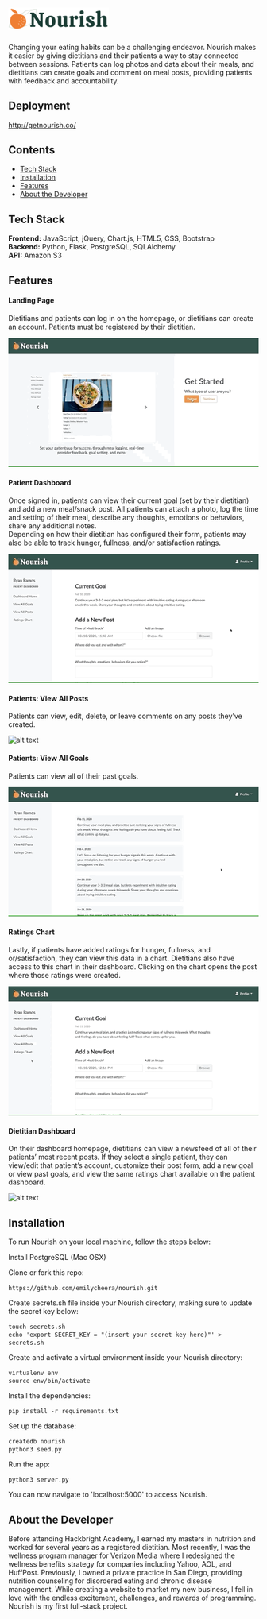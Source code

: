 # <img src="https://raw.githubusercontent.com/emilycheera/nourish/master/static/images/nourish-logo-dark.png" width="40%" alt="Nourish">
Changing your eating habits can be a challenging endeavor. Nourish makes it easier by giving dietitians and their patients a way to stay connected between sessions. Patients can log photos and data about their meals, and dietitians can create goals and comment on meal posts, providing patients with feedback and accountability.

## Deployment
http://getnourish.co/

## Contents
* [Tech Stack](#tech-stack)
* [Installation](#installation)
* [Features](#features)
* [About the Developer](#about-the-developer)

## <a name="tech-stack"></a>Tech Stack
__Frontend:__ JavaScript, jQuery, Chart.js, HTML5, CSS, Bootstrap<br/>
__Backend:__ Python, Flask, PostgreSQL, SQLAlchemy<br/>
__API:__ Amazon S3<br/>

## <a name="features"></a>Features

#### Landing Page
Dietitians and patients can log in on the homepage, or dietitians can create an account. Patients must be registered by their dietitian.

![alt text](https://github.com/emilycheera/nourish/blob/master/static/images/homepage.gif?raw=true "Nourish landing page")

#### Patient Dashboard
Once signed in, patients can view their current goal (set by their dietitian) and add a new meal/snack post. All patients can attach a photo, log the time and setting of their meal, describe any thoughts, emotions or behaviors, share any additional notes. <br>
Depending on how their dietitian has configured their form, patients may also be able to track hunger, fullness, and/or satisfaction ratings.

![alt text](https://github.com/emilycheera/nourish/blob/master/static/images/patient-dashboard.gif?raw=true "Nourish patient dashboard")

#### Patients: View All Posts
Patients can view, edit, delete, or leave comments on any posts they’ve created.

![alt text](https://github.com/emilycheera/nourish/blob/master/static/images/patient-view-all-posts.gif?raw=true "Nourish patient view all posts")

#### Patients: View All Goals
Patients can view all of their past goals.

![alt text](https://github.com/emilycheera/nourish/blob/master/static/images/patient-view-all-goals.gif?raw=true "Nourish patient view all goals")

#### Ratings Chart
Lastly, if patients have added ratings for hunger, fullness, and or/satisfaction, they can view this data in a chart. Dietitians also have access to this chart in their dashboard. Clicking on the chart opens the post where those ratings were created.

![alt text](https://github.com/emilycheera/nourish/blob/master/static/images/ratings-chart.gif?raw=true "Nourish ratings chart")

#### Dietitian Dashboard
On their dashboard homepage, dietitians can view a newsfeed of all of their patients’ most recent posts. If they select a single patient, they can view/edit that patient’s account, customize their post form, add a new goal or view past goals, and view the same ratings chart available on the patient dashboard.

![alt text](https://github.com/emilycheera/nourish/blob/master/static/images/dietitian-dashboard.gif?raw=true "Nourish dietitian dashboard")

## <a name="installation"></a>Installation
To run Nourish on your local machine, follow the steps below:

Install PostgreSQL (Mac OSX)

Clone or fork this repo:
```
https://github.com/emilycheera/nourish.git
```

Create secrets.sh file inside your Nourish directory, making sure to update
the secret key below:
```
touch secrets.sh
echo 'export SECRET_KEY = "(insert your secret key here)"' > secrets.sh
```

Create and activate a virtual environment inside your Nourish directory:
```
virtualenv env
source env/bin/activate
```

Install the dependencies:
```
pip install -r requirements.txt
```

Set up the database:
```
createdb nourish
python3 seed.py
```

Run the app:
```
python3 server.py
```

You can now navigate to 'localhost:5000' to access Nourish.

## <a name="about-the-developer"></a>About the Developer
Before attending Hackbright Academy, I earned my masters in nutrition and worked for several years as a registered dietitian. Most recently, I was the wellness program manager for Verizon Media where I redesigned the wellness benefits strategy for companies including Yahoo, AOL, and HuffPost. Previously, I owned a private practice in San Diego, providing nutrition counseling for disordered eating and chronic disease management. While creating a website to market my new business, I fell in love with the endless excitement, challenges, and rewards of programming. Nourish is my first full-stack project.
